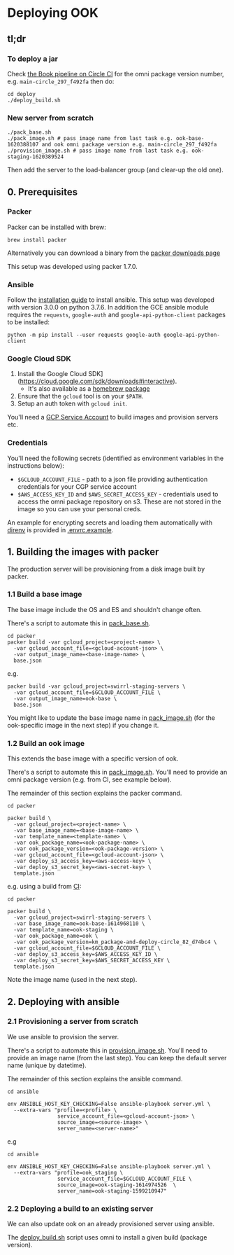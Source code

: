 # Deploying OOK

## tl;dr

### To deploy a jar

Check [the Book pipeline on Circle CI](https://app.circleci.com/pipelines/github/Swirrl/ook) for the omni package version number, e.g. `main-circle_297_f492fa` then do:

    cd deploy
    ./deploy_build.sh

### New server from scratch

    ./pack_base.sh
    ./pack_image.sh # pass image name from last task e.g. ook-base-1620388107 and ook omni package version e.g. main-circle_297_f492fa
    ./provision_image.sh # pass image name from last task e.g. ook-staging-1620389524

Then add the server to the load-balancer group (and clear-up the old one).

## 0. Prerequisites

### Packer

Packer can be installed with brew:

    brew install packer

Alternatively you can download a binary from the [packer downloads page](https://www.packer.io/downloads.html)

This setup was developed using packer 1.7.0.

### Ansible

Follow the [installation guide](https://docs.ansible.com/ansible/latest/installation_guide/intro_installation.html) to install ansible. This setup was developed with version 3.0.0 on python 3.7.6. In addition the GCE ansible module requires the `requests`, `google-auth` and `google-api-python-client` packages to be installed:

    python -m pip install --user requests google-auth google-api-python-client

### Google Cloud SDK

1. Install the Google Cloud SDK](https://cloud.google.com/sdk/downloads#interactive).
   - It's also available as a [homebrew package](https://formulae.brew.sh/cask/google-cloud-sdk)
2. Ensure that the `gcloud` tool is on your `$PATH`.
3. Setup an auth token with `gcloud init`.

You'll need a [GCP Service Account](https://console.cloud.google.com/iam-admin/serviceaccounts) to build images and provision servers etc.

### Credentials

You'll need the following secrets (identified as environment variables in the instructions below):

- `$GCLOUD_ACCOUNT_FILE` - path to a json file providing authentication credentials for your CGP service account
- `$AWS_ACCESS_KEY_ID` and `$AWS_SECRET_ACCESS_KEY` - credentials used to access the omni package repository on s3. These are not stored in the image so you can use your personal creds.

An example for encrypting secrets and loading them automatically with [direnv](https://direnv.net/) is provided in [.envrc.example](./.envrc.example).

## 1. Building the images with packer

The production server will be provisioning from a disk image built by packer.

### 1.1 Build a base image

The base image include the OS and ES and shouldn't change often.

There's a script to automate this in [pack_base.sh](./pack_base.sh).

```#
cd packer
packer build -var gcloud_project=<project-name> \
  -var gcloud_account_file=<gcloud-account-json> \
  -var output_image_name=<base-image-name> \
  base.json
```

e.g.

```#
packer build -var gcloud_project=swirrl-staging-servers \
  -var gcloud_account_file=$GCLOUD_ACCOUNT_FILE \
  -var output_image_name=ook-base \
  base.json
```

You might like to update the base image name in [pack_image.sh](./pack_image.sh) (for the ook-specific image in the next step) if you change it.


### 1.2 Build an ook image

This extends the base image with a specific version of ook.

There's a script to automate this in [pack_image.sh](./pack_image.sh).
You'll need to provide an omni package version (e.g. from CI, see example below).

The remainder of this section explains the packer command.

```#
cd packer

packer build \
  -var gcloud_project=<project-name> \
  -var base_image_name=<base-image-name> \
  -var template_name=<template-name> \
  -var ook_package_name=<ook-package-name> \
  -var ook_package_version=<ook-package-version> \
  -var gcloud_account_file=<gcloud-account-json> \
  -var deploy_s3_access_key=<aws-access-key> \
  -var deploy_s3_secret_key=<aws-secret-key> \
  template.json
```

e.g. using a build from [CI](https://app.circleci.com/pipelines/github/Swirrl/ook):

```#
cd packer

packer build \
  -var gcloud_project=swirrl-staging-servers \
  -var base_image_name=ook-base-1614968110 \
  -var template_name=ook-staging \
  -var ook_package_name=ook \
  -var ook_package_version=km_package-and-deploy-circle_82_d74bc4 \
  -var gcloud_account_file=$GCLOUD_ACCOUNT_FILE \
  -var deploy_s3_access_key=$AWS_ACCESS_KEY_ID \
  -var deploy_s3_secret_key=$AWS_SECRET_ACCESS_KEY \
  template.json
```

Note the image name (used in the next step).

## 2. Deploying with ansible

### 2.1 Provisioning a server from scratch

We use ansible to provision the server.

There's a script to automate this in [provision_image.sh](./provision_image.sh).
You'll need to provide an image name (from the last step).
You can keep the default server name (unique by datetime).

The remainder of this section explains the ansible command.

```#
cd ansible

env ANSIBLE_HOST_KEY_CHECKING=False ansible-playbook server.yml \
  --extra-vars "profile=<profile> \
                service_account_file=<gcloud-account-json> \
                source_image=<source-image> \
                server_name=<server-name>"
```

e.g
```#
cd ansible

env ANSIBLE_HOST_KEY_CHECKING=False ansible-playbook server.yml \
  --extra-vars "profile=ook_staging \
                service_account_file=$GCLOUD_ACCOUNT_FILE \
                source_image=ook-staging-1614974526  \
                server_name=ook-staging-1599210947"
```

### 2.2 Deploying a build to an existing server

We can also update ook on an already provisioned server using ansible.

The [deploy_build.sh](./deploy_build.sh) script uses omni to install a given build (package version).
